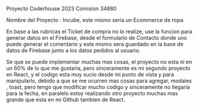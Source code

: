 Proyecto Coderhouse 2023 Comision 34880

Nombre del Proyecto : Incube, este mismo seria un Ecommerce de ropa.

En base a las rubricas el Ticket de compra no lo realize, use la funcion para generar datos en el Firebase, desde el formulario de Contacto donde uno puede generar el comentario y este mismo sera guardado en la base de datos de Firebase junto a los datos pedidos al usuario.

Se que se puede implementar muchas mas cosas, el proyecto no esta ni en un 60% de lo que me gustaria, pero sinceramente es mi segundo proyecto en React, y el codigo esta muy sucio desde mi punto de vista y para manipularlo, debido a que se me ocurren mas cosas para agregar, modales , toast, pero tengo que modificar mucho codigo y sinceramente no llegaria para la fecha, en paralelo estoy realizando otro proyecto muchas mas grande que esta en mi Github tambien de React.
